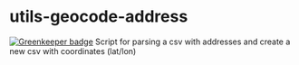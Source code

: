 # utils-geocode-address

[![Greenkeeper badge](https://badges.greenkeeper.io/telemark/utils-geocode-address.svg)](https://greenkeeper.io/)
Script for parsing a csv with addresses and create a new csv with coordinates (lat/lon)

